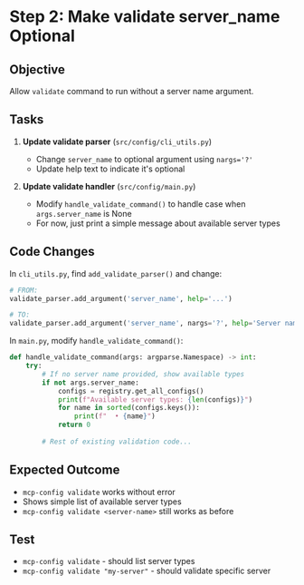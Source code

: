 # Step 2: Make validate server_name Optional

## Objective
Allow `validate` command to run without a server name argument.

## Tasks

1. **Update validate parser** (`src/config/cli_utils.py`)
   - Change `server_name` to optional argument using `nargs='?'`
   - Update help text to indicate it's optional

2. **Update validate handler** (`src/config/main.py`)
   - Modify `handle_validate_command()` to handle case when `args.server_name` is None
   - For now, just print a simple message about available server types

## Code Changes

In `cli_utils.py`, find `add_validate_parser()` and change:
```python
# FROM:
validate_parser.add_argument('server_name', help='...')

# TO:
validate_parser.add_argument('server_name', nargs='?', help='Server name to validate (optional)')
```

In `main.py`, modify `handle_validate_command()`:
```python
def handle_validate_command(args: argparse.Namespace) -> int:
    try:
        # If no server name provided, show available types
        if not args.server_name:
            configs = registry.get_all_configs()
            print(f"Available server types: {len(configs)}")
            for name in sorted(configs.keys()):
                print(f"  • {name}")
            return 0
        
        # Rest of existing validation code...
```

## Expected Outcome
- `mcp-config validate` works without error
- Shows simple list of available server types
- `mcp-config validate <server-name>` still works as before

## Test
- `mcp-config validate` - should list server types
- `mcp-config validate "my-server"` - should validate specific server
